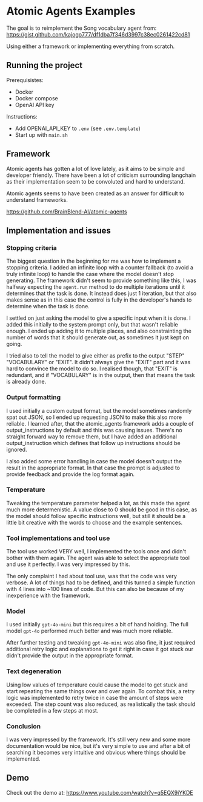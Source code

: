 # Atomic Agents Examples

The goal is to reimplement the Song vocabulary agent from: https://gist.github.com/kajogo777/df1dba7f346d3997c38ec0261422cd81

Using either a framework or implementing everything from scratch.

## Running the project

Prerequisistes:
- Docker
- Docker compose
- OpenAI API key

Instructions:
- Add OPENAI_API_KEY to `.env` (see `.env.template`)
- Start up with `main.sh`

## Framework

Atomic agents has gotten a lot of love lately, as it aims to be simple and developer friendly.
There have been a lot of criticism surrounding langchain as their implementation seem to be convoluted and hard to understand.

Atomic agents seems to have been created as an answer for difficult to understand frameworks.

https://github.com/BrainBlend-AI/atomic-agents

## Implementation and issues

### Stopping criteria

The biggest question in the beginning for me was how to implement a stopping criteria.
I added an infinite loop with a counter fallback (to avoid a truly infinite loop) to handle the case where the model doesn't stop generating.
The framework didn't seem to provide something like this, I was halfway expecting the `agent.run` method to do multiple iterations until it determines that the task is done.
It instead does just 1 iteration, but that also makes sense as in this case the control is fully in the developer's hands to determine when the task is done.

I settled on just asking the model to give a specific input when it is done. I added this initially to the system prompt only, but that wasn't reliable enough.
I ended up adding it to multiple places, and also constrainting the number of words that it should generate out, as sometimes it just kept on going.

I tried also to tell the model to give either as prefix to the output "STEP" "VOCABULARY" or "EXIT". It didn't always give the "EXIT" part and it was hard to convince the model to do so. I realised though, that "EXIT" is redundant, and if "VOCABULARY" is in the output, then that means the task is already done.

### Output formatting

I used initially a custom output format, but the model sometimes randomly spat out JSON, so I ended up requesting JSON to make this also more reliable.
I learned after, that the atomic_agents framework adds a couple of output_instructions by default and this was causing issues. There's no straight forward way to remove them, but I have added an additional output_instruction which defines that follow up instructions should be ignored. 

I also added some error handling in case the model doesn't output the result in the appropriate format. In that case the prompt is adjusted to provide feedback and provide the log format again.

### Temperature

Tweaking the temperature parameter helped a lot, as this made the agent much more determenistic. A value close to 0 should be good in this case, as the model should follow specific instructions well, but still it should be a little bit creative with the words to choose and the example sentences.

### Tool implementations and tool use

The tool use worked VERY well, I implemented the tools once and didn't bother with them again. The agent was able to select the appropriate tool and use it perfectly.
I was very impressed by this.

The only complaint I had about tool use, was that the code was very verbose. A lot of things had to be defined, and this turned a simple function with 4 lines into ~100 lines of code.
But this can also be because of my inexperience with the framework.

### Model

I used initially `gpt-4o-mini` but this requires a bit of hand holding.
The full model `gpt-4o` performed much better and was much more reliable.

After further testing and tweaking `gpt-4o-mini` was also fine, it just required additional retry logic and explanations to get it right in case it got stuck our didn't provide the output in the appropriate format.

### Text degeneration

Using low values of temperature could cause the model to get stuck and start repeating the same things over and over again.
To combat this, a retry logic was implemented to retry twice in case the amount of steps were exceeded.
The step count was also reduced, as realistically the task should be completed in a few steps at most.

### Conclusion

I was very impressed by the framework. It's still very new and some more documentation would be nice, but it's very simple to use and after a bit of searching it becomes very intuitive and obvious where things should be implemented.

## Demo

Check out the demo at: https://www.youtube.com/watch?v=q5EQX9iYKDE